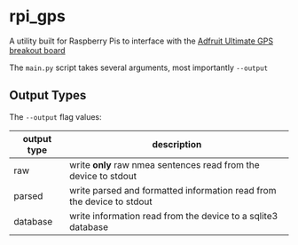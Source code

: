 # rpi_gps

A utility built for Raspberry Pis to interface with the [Adfruit Ultimate GPS breakout board](https://learn.adafruit.com/adafruit-ultimate-gps)

The `main.py` script takes several arguments, most importantly `--output`

## Output Types

The `--output` flag values:

| output type  | description |
|-|-|
| raw | write **only** raw nmea sentences read from the device to stdout |
| parsed | write parsed and formatted information read from the device to stdout |
| database | write information read from the device to a sqlite3 database |
